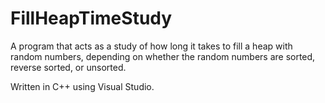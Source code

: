 # FillHeapTimeStudy

A program that acts as a study of how long it takes to fill a heap with random numbers, depending on whether the random numbers are sorted, reverse sorted, or unsorted.

Written in C++ using Visual Studio.
